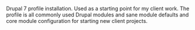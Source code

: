Drupal 7 profile installation. Used as a starting point for my client work. The profile is all commonly used Drupal modules and sane module defaults and core module configuration for starting new client projects.
